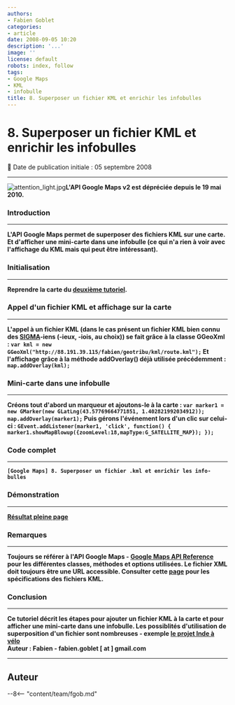 ```yaml
---
authors:
- Fabien Goblet
categories:
- article
date: 2008-09-05 10:20
description: '...'
image: ''
license: default
robots: index, follow
tags:
- Google Maps
- KML
- infobulle
title: 8. Superposer un fichier KML et enrichir les infobulles
---
```


# 8. Superposer un fichier KML et enrichir les infobulles


:calendar: Date de publication initiale : 05 septembre 2008


----


![attention_light.jpg](/sites/default/files/Tuto/img/attention_light.jpg)**L'API Google Maps v2 est dépréciée depuis le 19 mai 2010.**


### Introduction




---


****L'API Google Maps permet de superposer des fichiers KML sur une carte. Et d'afficher une mini-carte dans une infobulle (ce qui n'a rien à voir avec l'affichage du KML mais qui peut être intéressant).****


### Initialisation




---


****Reprendre la carte du [deuxième tutoriel](http://geotribu.net/node/13).****


### Appel d'un fichier KML et affichage sur la carte




---


****L'appel à un fichier KML (dans le cas présent un fichier KML bien connu des [SIGMA](http://sigma.ensat.fr)-iens (-ieux, -iois, au choix)) se fait grâce à la classe GGeoXml :  `var kml = new GGeoXml("http://88.191.39.115/fabien/geotribu/kml/route.kml");`  Et l'affichage grâce à la méthode addOverlay() déjà utilisée précédemment :  `map.addOverlay(kml);`****


### Mini-carte dans une infobulle




---


****Créons tout d'abord un marqueur et ajoutons-le à la carte :  `var marker1 = new GMarker(new GLatLng(43.57769664771851, 1.402821992034912)); map.addOverlay(marker1);`  Puis gérons l'événement lors d'un clic sur celui-ci :  `GEvent.addListener(marker1, 'click', function() { marker1.showMapBlowup({zoomLevel:18,mapType:G_SATELLITE_MAP}); });`****


### Code complet




---


****`[Google Maps] 8. Superposer un fichier .kml et enrichir les info-bulles`****




### Démonstration




---






****[Résultat pleine page](http://88.191.39.115/fabien/geotribu/%5bgeotribu%5d_Google-Maps_tuto8.html)****


### Remarques




---


****Toujours se référer à l'API Google Maps - [Google Maps API Reference](http://code.google.com/apis/maps/documentation/reference.html) pour les différentes classes, méthodes et options utilisées. Le fichier XML doit toujours être une URL accessible. Consulter cette [page](http://code.google.com/apis/kml/documentation/kmlreference.html) pour les spécifications des fichiers KML.****


### Conclusion




---


**Ce tutoriel décrit les étapes pour ajouter un fichier KML à la carte et pour afficher une mini-carte dans une infobulle. Les possiblités d'utilisation de superposition d'un fichier sont nombreuses - exemple [le projet Inde à vélo](http://www.sigma2008.org/projects)  
**Auteur : Fabien - fabien.goblet [ at ] gmail.com****




----

## Auteur

--8<-- "content/team/fgob.md"

